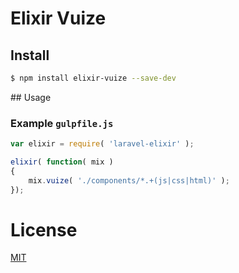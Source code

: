 # Elixir Vuize

## Install

```bash
$ npm install elixir-vuize --save-dev
```

## Usage

### Example `gulpfile.js`

```js
var elixir = require( 'laravel-elixir' );

elixir( function( mix )
{
    mix.vuize( './components/*.+(js|css|html)' );
});
```

# License

[MIT](/LICENSE)
